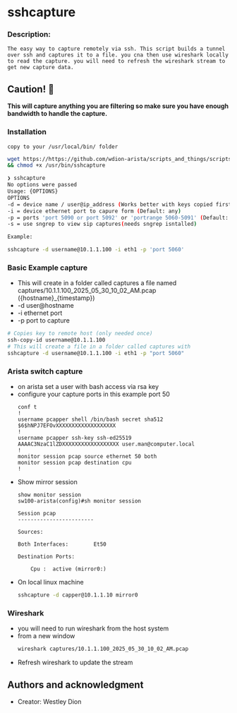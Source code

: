 # sshcapture

### Description:
    The easy way to capture remotely via ssh. This script builds a tunnel over ssh and captures it to a file. you cna then use wireshark locally to read the capture. you will need to refresh the wireshark stream to get new capture data.

## Caution! 🔴
**This will capture anything you are filtering so make sure you have enough bandwidth to handle the capture.**

### Installation
    copy to your /usr/local/bin/ folder
``` bash
wget https://https://github.com/wdion-arista/scripts_and_things/scripts/sshcapture/sshcapture -O /usr/bin/sshcapture \
&& chmod +x /usr/bin/sshcapture
```
``` bash
❯ sshcapture
No options were passed
Usage: {OPTIONS}  
OPTIONS
-d = device name / user@ip_address (Works better with keys copied first)
-i = device ethernet port to capure form (Default: any)
-p = ports 'port 5090 or port 5092' or 'portrange 5060-5091' (Default: all)
-s = use sngrep to view sip captures(needs sngrep isntalled)

Example:

sshcapture -d username@10.1.1.100 -i eth1 -p 'port 5060'
```
### Basic Example capture
- This will create in a folder called captures a file named captures/10.1.1.100_2025_05_30_10_02_AM.pcap  ({hostname}_{timestamp})
- -d user@hostname
- -i ethernet port
- -p port to capture
``` bash
# Copies key to remote host (only needed once)
ssh-copy-id username@10.1.1.100 
# This will create a file in a folder called captures with
sshcapture -d username@10.1.1.100 -i eth1 -p "port 5060"
```

### Arista switch capture
- on arista set a user with bash access via rsa key
- configure your capture ports in this example port 50
  ``` eos
  conf t
  ! 
  username pcapper shell /bin/bash secret sha512 $6$hNPJ7EFOvXXXXXXXXXXXXXXXXXXX
  !
  username pcapper ssh-key ssh-ed25519 AAAAC3NzaC1lZDXXXXXXXXXXXXXXXXXX user.man@computer.local
  !
  monitor session pcap source ethernet 50 both
  monitor session pcap destination cpu
  !
  ```
- Show mirror session
  ``` eos
  show monitor session
  sw100-arista(config)#sh monitor session
  
  Session pcap
  ------------------------
  
  Sources:
  
  Both Interfaces:        Et50
  
  Destination Ports:
  
      Cpu :  active (mirror0:)

  ```
- On local linux machine
  ``` bash
  sshcapture -d capper@10.1.1.10 mirror0
  ```
### Wireshark
- you will need to run wireshark from the host system
- from a new window
  ``` bash
  wireshark captures/10.1.1.100_2025_05_30_10_02_AM.pcap
  ```
- Refresh wireshark to update the stream


## Authors and acknowledgment

- Creator: Westley Dion
